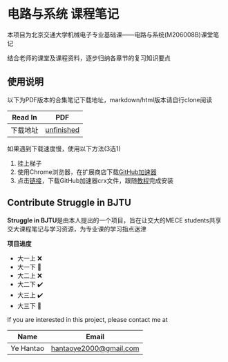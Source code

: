 # 电路与系统 课程笔记

本项目为北京交通大学机械电子专业基础课——电路与系统(M206008B)课堂笔记

结合老师的课堂及课程资料，逐步归纳各章节的复习知识要点

## 使用说明

以下为PDF版本的合集笔记下载地址，markdown/html版本请自行clone阅读

| Read In  |                              PDF                              |
| :------: | :-----------------------------------------------------------: |
| 下载地址 | [unfinished](https://github.com/Hantao-Ye/Electrical-Systems) |

如果遇到下载速度慢，使用以下方法(3选1)

1. 挂上梯子
2. 使用Chrome浏览器，在扩展商店下载[GitHub加速器](https://chrome.google.com/webstore/detail/github%E5%8A%A0%E9%80%9F/mfnkflidjnladnkldfonnaicljppahpg?hl=zh-CN)
3. 点击[链接](https://wws.lanzous.com/iYVRSiw8rdi)，下载GitHub加速器crx文件，跟随[教程](https://zhuanlan.zhihu.com/p/80305764)完成安装

## Contribute Struggle in BJTU

**Struggle in BJTU**是由本人提出的一个项目，旨在让交大的MECE students共享交大课程笔记与学习资源，为专业课的学习指点迷津

**项目进度**

- 大一上 :x:
- 大一下 :hammer:
- 大二上 :x:
- 大二下 :heavy_check_mark:
- 大三上 :heavy_check_mark:
- 大三下 :hammer:

If you are interested in this project, please contact me at 

|   Name    |         Email          |
| :-------: | :--------------------: |
| Ye Hantao | hantaoye2000@gmail.com |
